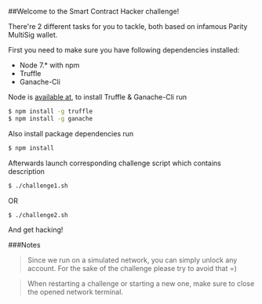 ##Welcome to the Smart Contract Hacker challenge!

There're 2 different tasks for you to tackle, both based on infamous Parity MultiSig wallet.

First you need to make sure you have following dependencies installed:

* Node 7.* with npm
* Truffle 
* Ganache-Cli

Node is [available at](https://nodejs.org/en/download/releases/), to install Truffle & Ganache-Cli run

```bash
$ npm install -g truffle
$ npm install -g ganache
```

Also install package dependencies run
```bash
$ npm install
```

Afterwards launch corresponding challenge script which contains description

```bash
$ ./challenge1.sh
```

OR

```bash
$ ./challenge2.sh
```

And get hacking!

###Notes

>Since we run on a simulated network, you can simply unlock any account. For the sake of the challenge please try to avoid that =)

>When restarting a challenge or starting a new one, make sure to close the opened network terminal.